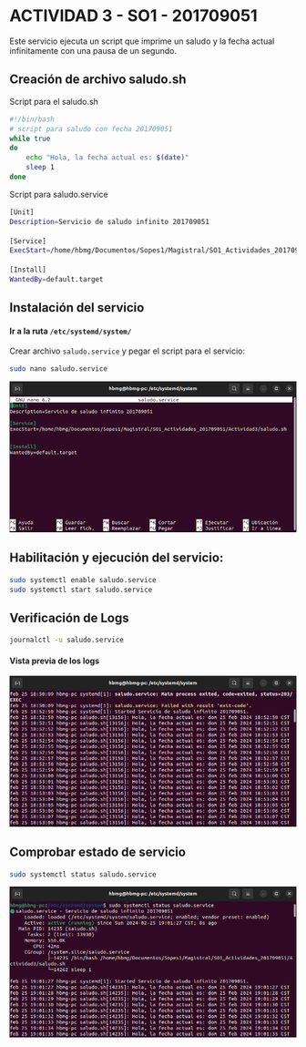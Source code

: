 # ACTIVIDAD 3 - SO1 - 201709051


Este servicio ejecuta un script que imprime un saludo y la fecha actual infinitamente con una pausa de un segundo.

## Creación de archivo saludo.sh

Script para el saludo.sh
```bash
#!/bin/bash
# script para saludo con fecha 201709051
while true
do
    echo "Hola, la fecha actual es: $(date)"
    sleep 1
done
```
Script para saludo.service 
```bash
[Unit]
Description=Servicio de saludo infinito 201709051

[Service]
ExecStart=/home/hbmg/Documentos/Sopes1/Magistral/SO1_Actividades_201709051/Actividad3/saludo.sh

[Install]
WantedBy=default.target
```
## Instalación del servicio
#### Ir a la ruta  `/etc/systemd/system/`

Crear archivo `saludo.service` y pegar el script para el servicio:

```bash
sudo nano saludo.service
```

![imagen](image.png)

## Habilitación y ejecución del servicio:

```bash
sudo systemctl enable saludo.service
sudo systemctl start saludo.service
```

## Verificación de Logs

```bash
journalctl -u saludo.service
```
#### Vista previa de los logs
![imagen](salida.png)

## Comprobar estado de servicio 
```bash
sudo systemctl status saludo.service
```
![imagen](status.png)
